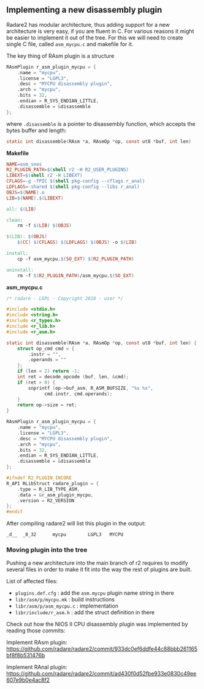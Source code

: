 ## Implementing a new disassembly plugin

Radare2 has modular architecture, thus adding support for a new architecture is very easy, if you
are fluent in C. For various reasons it might be easier to implement it out of the tree. For this we
will need to create single C file, called `asm_mycpu.c` and makefile for it.

The key thing of RAsm plugin is a structure
```c
RAsmPlugin r_asm_plugin_mycpu = {
	.name = "mycpu",
	.license = "LGPL3",
	.desc = "MYCPU disassembly plugin",
	.arch = "mycpu",
	.bits = 32,
	.endian = R_SYS_ENDIAN_LITTLE,
	.disassemble = &disassemble
};
```

where `.disassemble` is a pointer to disassembly function, which accepts the bytes buffer
and length:

```c
static int disassemble(RAsm *a, RAsmOp *op, const ut8 *buf, int len)
```

**Makefile**

```makefile
NAME=asm_snes
R2_PLUGIN_PATH=$(shell r2 -H R2_USER_PLUGINS)
LIBEXT=$(shell r2 -H LIBEXT)
CFLAGS=-g -fPIC $(shell pkg-config --cflags r_anal)
LDFLAGS=-shared $(shell pkg-config --libs r_anal)
OBJS=$(NAME).o
LIB=$(NAME).$(LIBEXT)

all: $(LIB)

clean:
	rm -f $(LIB) $(OBJS)

$(LIB): $(OBJS)
	$(CC) $(CFLAGS) $(LDFLAGS) $(OBJS) -o $(LIB)

install:
	cp -f asm_mycpu.$(SO_EXT) $(R2_PLUGIN_PATH)

uninstall:
	rm -f $(R2_PLUGIN_PATH)/asm_mycpu.$(SO_EXT)
```

**asm_mycpu.c**

```c
/* radare - LGPL - Copyright 2018 - user */

#include <stdio.h>
#include <string.h>
#include <r_types.h>
#include <r_lib.h>
#include <r_asm.h>

static int disassemble(RAsm *a, RAsmOp *op, const ut8 *buf, int len) {
	struct op_cmd cmd = {
		.instr = "",
		.operands = ""
	};
	if (len < 2) return -1;
	int ret = decode_opcode (buf, len, &cmd);
	if (ret > 0) {
		snprintf (op->buf_asm, R_ASM_BUFSIZE, "%s %s",
			  cmd.instr, cmd.operands);
	}
	return op->size = ret;
}

RAsmPlugin r_asm_plugin_mycpu = {
	.name = "mycpu",
	.license = "LGPL3",
	.desc = "MYCPU disassembly plugin",
	.arch = "mycpu",
	.bits = 32,
	.endian = R_SYS_ENDIAN_LITTLE,
	.disassemble = &disassemble
};

#ifndef R2_PLUGIN_INCORE
R_API RLibStruct radare_plugin = {
	.type = R_LIB_TYPE_ASM,
	.data = &r_asm_plugin_mycpu,
	.version = R2_VERSION
};
#endif
```

After compiling radare2 will list this plugin in the output:
```
_d__  _8_32      mycpu        LGPL3   MYCPU
```

### Moving plugin into the tree

Pushing a new architecture into the main branch of r2 requires to modify several files in order to make it fit into the way the rest of plugins are built.

List of affected files:

* `plugins.def.cfg` : add the `asm.mycpu` plugin name string in there
* `libr/asm/p/mycpu.mk` : build instructions
* `libr/asm/p/asm_mycpu.c` : implementation
* `libr/include/r_asm.h` : add the struct definition in there

Check out how the NIOS II CPU disassembly plugin was implemented by reading those commits:

Implement RAsm plugin:
https://github.com/radare/radare2/commit/933dc0ef6ddfe44c88bbb261165bf8f8b531476b

Implement RAnal plugin:
https://github.com/radare/radare2/commit/ad430f0d52fbe933e0830c49ee607e9b0e4ac8f2


